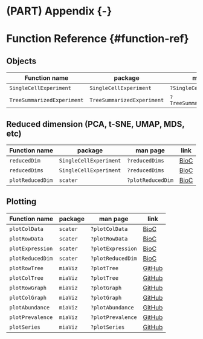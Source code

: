 # (PART) Appendix {-}

# Function Reference {#function-ref}

## Objects

| Function name                 | package                       | man page                          | link |
|---------------                |---------                      |-------------                      |------|
| `SingleCellExperiment`        | `SingleCellExperiment`        | `?SingleCellExperiment`           | [BioC](https://doi.org/doi:10.18129/B9.bioc.SingleCellExperiment) |
| `TreeSummarizedExperiment`    | `TreeSummarizedExperiment`    | `?TreeSummarizedExperiment`       | [BioC](https://doi.org/doi:10.18129/B9.bioc.TreeSummarizedExperiment) |

## Reduced dimension (PCA, t-SNE, UMAP, MDS, etc)

| Function name         | package                       | man page          | link |
|---------------        |---------                      |-------------      |------|
| `reducedDim`          | `SingleCellExperiment`        | `?reducedDims`    | [BioC](https://doi.org/doi:10.18129/B9.bioc.SingleCellExperiment) |
| `reducedDims`         | `SingleCellExperiment`        | `?reducedDims`    | [BioC](https://doi.org/doi:10.18129/B9.bioc.SingleCellExperiment) |
| `plotReducedDim`      | `scater`                      | `?plotReducedDim` | [BioC](https://doi.org/doi:10.18129/B9.bioc.scater) |

## Plotting

| Function name         | package                       | man page          | link                                                     |
|---                    |---                            |---                |---                                                       |
| `plotColData`         | `scater`                      | `?plotColData`    | [BioC](https://doi.org/doi:10.18129/B9.bioc.scater)      |
| `plotRowData`         | `scater`                      | `?plotRowData`    | [BioC](https://doi.org/doi:10.18129/B9.bioc.scater)      |
| `plotExpression`      | `scater`                      | `?plotExpression` | [BioC](https://doi.org/doi:10.18129/B9.bioc.scater)      |
| `plotReducedDim`      | `scater`                      | `?plotReducedDim` | [BioC](https://doi.org/doi:10.18129/B9.bioc.scater)      |
| `plotRowTree`         | `miaViz`                      | `?plotTree`       | [GitHub](https://github.com/microbiome/miaViz)           |
| `plotColTree`         | `miaViz`                      | `?plotTree`       | [GitHub](https://github.com/microbiome/miaViz)           |
| `plotRowGraph`        | `miaViz`                      | `?plotGraph`      | [GitHub](https://github.com/microbiome/miaViz)           |
| `plotColGraph`        | `miaViz`                      | `?plotGraph`      | [GitHub](https://github.com/microbiome/miaViz)           |
| `plotAbundance`       | `miaViz`                      | `?plotAbundance`  | [GitHub](https://github.com/microbiome/miaViz)           |
| `plotPrevalence`      | `miaViz`                      | `?plotPrevalence` | [GitHub](https://github.com/microbiome/miaViz)      |
| `plotSeries`          | `miaViz`                      | `?plotSeries`     | [GitHub](https://github.com/microbiome/miaViz)              |

